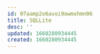 ```yaml
---
id: 07aamp2o6avoi9owmxhmn06
title: SQLLite
desc: ''
updated: 1660280934445
created: 1660280934445
---
```

